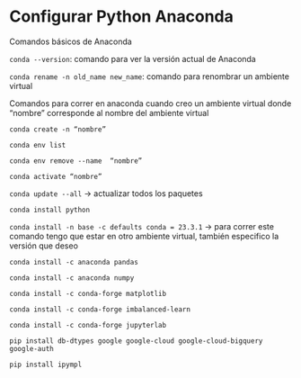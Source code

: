 # Configurar Python Anaconda

Comandos básicos de Anaconda 

`conda --version`: comando para ver la versión actual de Anaconda

`conda rename -n old_name new_name`: comando para renombrar un ambiente virtual

Comandos para correr en anaconda cuando creo un ambiente virtual donde “nombre” corresponde al nombre del ambiente virtual

`conda create -n “nombre”`

`conda env list`

`conda env remove --name  “nombre”`

`conda activate “nombre”`

`conda update --all` → actualizar todos los paquetes

`conda install python`

`conda install -n base -c defaults conda = 23.3.1` → para correr este comando tengo que estar en otro ambiente virtual, también especifico la versión que deseo

`conda install -c anaconda pandas`

`conda install -c anaconda numpy`

`conda install -c conda-forge matplotlib`

`conda install -c conda-forge imbalanced-learn`

`conda install -c conda-forge jupyterlab`

`pip install db-dtypes google google-cloud google-cloud-bigquery google-auth`

`pip install ipympl`